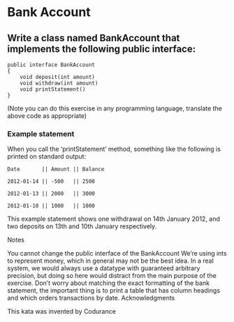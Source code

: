 # Bank Account

## Write a class named BankAccount that implements the following public interface:

```
public interface BankAccount
{
    void deposit(int amount)
    void withdraw(int amount)
    void printStatement()
}

```

(Note you can do this exercise in any programming language, translate the above code as appropriate)

### Example statement

When you call the ‘printStatement’ method, something like the following is printed on standard output:
```
Date       || Amount || Balance

2012-01-14 || -500   || 2500

2012-01-13 || 2000   || 3000

2012-01-10 || 1000   || 1000

```
This example statement shows one withdrawal on 14th January 2012, and two deposits on 13th and 10th January respectively.

Notes

You cannot change the public interface of the BankAccount
We’re using ints to represent money, which in general may not be the best idea. In a real system, we would always use a datatype with guaranteed arbitrary precision, but doing so here would distract from the main purpose of the exercise.
Don’t worry about matching the exact formatting of the bank statement, the important thing is to print a table that has column headings and which orders transactions by date.
Acknowledgments

This kata was invented by Codurance
